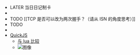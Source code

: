- LATER  当日日记制卡
-
- TODO [[TCP 是否可以改为两次握手？（请从 ISN 的角度思考）]]
- TODO
-
- [QuickJS](https://bellard.org/quickjs/)
	- [与 lua 比较](https://www.zhihu.com/question/395593519/answer/2738722877)
	- ![图像](https://pbs.twimg.com/media/Fga83X5XkAI_Acm?format=png&name=900x900)